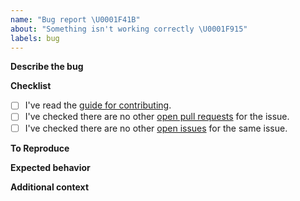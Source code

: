 ```yaml
---
name: "Bug report \U0001F41B"
about: "Something isn't working correctly \U0001F915"
labels: bug
---
```


**Describe the bug**
<!-- Please enter a clear and concise description of what the bug is. -->

**Checklist**
<!-- Please check the boxes below, you do this by putting an x in the box like this: [x]. Thank you! -->

- [ ] I've read the [guide for contributing](https://github.com/lordcodes/cloak-gradle/blob/main/CONTRIBUTING.md).
- [ ] I've checked there are no other [open pull requests](https://github.com/lordcodes/cloak-gradle/pulls) for the issue.
- [ ] I've checked there are no other [open issues](https://github.com/lordcodes/cloak-gradle/issues) for the same issue.

**To Reproduce**
<!-- Please provide the steps taken to reproduce the unexpected behaviour or bug.  -->

**Expected behavior**
<!-- Please provide a clear and concise description of what you expected to happen.  -->

**Additional context**
<!-- Please add any other information about the problem here.  -->